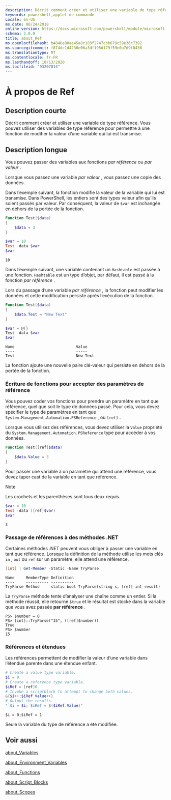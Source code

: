 ```yaml
---
description: Décrit comment créer et utiliser une variable de type référence. Vous pouvez utiliser des variables de type référence pour permettre à une fonction de modifier la valeur d’une variable qui lui est transmise.
keywords: powershell,applet de commande
Locale: en-US
ms.date: 08/24/2018
online version: https://docs.microsoft.com/powershell/module/microsoft.powershell.core/about/about_ref?view=powershell-7&WT.mc_id=ps-gethelp
schema: 2.0.0
title: about_Ref
ms.openlocfilehash: b4848e80ae45a8c183f2747cbb678c59e36c7392
ms.sourcegitcommit: f874dc1d4236e06a3df195d179f59e0a7d9f8436
ms.translationtype: MT
ms.contentlocale: fr-FR
ms.lasthandoff: 10/13/2020
ms.locfileid: "93207814"
---
```

# <a name="about-ref"></a>À propos de Ref

## <a name="short-description"></a>Description courte
Décrit comment créer et utiliser une variable de type référence. Vous pouvez utiliser des variables de type référence pour permettre à une fonction de modifier la valeur d’une variable qui lui est transmise.

## <a name="long-description"></a>Description longue

Vous pouvez passer des variables aux fonctions *par référence* ou *par valeur* .

Lorsque vous passez une variable *par valeur* , vous passez une copie des données.

Dans l’exemple suivant, la fonction modifie la valeur de la variable qui lui est transmise. Dans PowerShell, les entiers sont des types valeur afin qu’ils soient passés par valeur.
Par conséquent, la valeur de `$var` est inchangée en dehors de la portée de la fonction.

```powershell
Function Test($data)
{
    $data = 3
}

$var = 10
Test -data $var
$var
```

```output
10
```

Dans l’exemple suivant, une variable contenant un `Hashtable` est passée à une fonction. `Hashtable` est un type d’objet, par défaut, il est passé à la fonction *par référence* .

Lors du passage d’une variable *par référence* , la fonction peut modifier les données et cette modification persiste après l’exécution de la fonction.

```powershell
Function Test($data)
{
    $data.Test = "New Text"
}

$var = @{}
Test -data $var
$var
```

```output
Name                           Value
----                           -----
Test                           New Text
```

La fonction ajoute une nouvelle paire clé-valeur qui persiste en dehors de la portée de la fonction.

### <a name="writing-functions-to-accept-reference-parameters"></a>Écriture de fonctions pour accepter des paramètres de référence

Vous pouvez coder vos fonctions pour prendre un paramètre en tant que référence, quel que soit le type de données passé. Pour cela, vous devez spécifier le type de paramètres en tant que `System.Management.Automation.PSReference` , ou `[ref]` .

Lorsque vous utilisez des références, vous devez utiliser la `Value` propriété du `System.Management.Automation.PSReference` type pour accéder à vos données.

```powershell
Function Test([ref]$data)
{
    $data.Value = 3
}
```

Pour passer une variable à un paramètre qui attend une référence, vous devez taper cast de la variable en tant que référence.

> [!NOTE]
> Les crochets et les parenthèses sont tous deux requis.

```powershell
$var = 10
Test -data ([ref]$var)
$var
```

```output
3
```

### <a name="passing-references-to-net-methods"></a>Passage de références à des méthodes .NET

Certaines méthodes .NET peuvent vous obliger à passer une variable en tant que référence. Lorsque la définition de la méthode utilise les mots clés `in` , `out` ou `ref` sur un paramètre, elle attend une référence.

```powershell
[int] | Get-Member -Static -Name TryParse
```

```output
Name     MemberType Definition
----     ---------- ----------
TryParse Method     static bool TryParse(string s, [ref] int result)
```

La `TryParse` méthode tente d’analyser une chaîne comme un entier. Si la méthode réussit, elle retourne `$true` et le résultat est stocké dans la variable que vous avez passée **par référence** .

```
PS> $number = 0
PS> [int]::TryParse("15", ([ref]$number))
True
PS> $number
15
```

### <a name="references-and-scopes"></a>Références et étendues

Les références permettent de modifier la valeur d’une variable dans l’étendue parente dans une étendue enfant.

```powershell
# Create a value type variable.
$i = 0
# Create a reference type variable.
$iRef = [ref]0
# Invoke a scriptblock to attempt to change both values.
&{$i++;$iRef.Value++}
# Output the results.
"`$i = $i;`$iRef = $($iRef.Value)"
```

```output
$i = 0;$iRef = 1
```

Seule la variable du type de référence a été modifiée.

## <a name="see-also"></a>Voir aussi

[about_Variables](about_Variables.md)

[about_Environment_Variables](about_Environment_Variables.md)

[about_Functions](about_Functions.md)

[about_Script_Blocks](about_Script_Blocks.md)

[about_Scopes](about_scopes.md)
